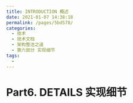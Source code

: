 ```yaml
---
title: INTRODUCTION 概述
date: 2021-01-07 14:38:18
permalink: /pages/5bd578/
categories:
  - 技术
  - 技术文档
  - 架构整洁之道
  - 第六部分 实现细节
tags:
  - 
---
```

# Part6. DETAILS 实现细节
